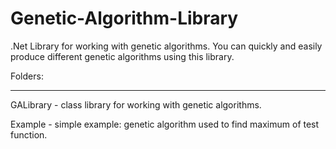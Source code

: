 # Genetic-Algorithm-Library
.Net Library for working with genetic algorithms. You can quickly and easily produce different genetic algorithms using this library.


Folders:
________

GALibrary - class library for working with genetic algorithms.


Example - simple example: genetic algorithm used to find maximum of test function.
